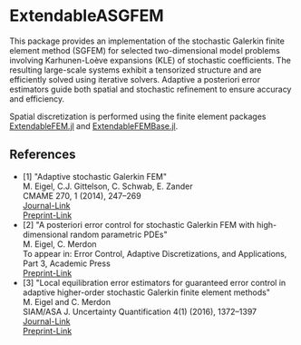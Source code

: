 # ExtendableASGFEM

This package provides an implementation of the stochastic Galerkin finite element method (SGFEM) for selected two-dimensional model problems involving Karhunen-Loève expansions (KLE) of stochastic coefficients. The resulting large-scale systems exhibit a tensorized structure and are efficiently solved using iterative solvers. Adaptive a posteriori error estimators guide both spatial and stochastic refinement to ensure accuracy and efficiency.

Spatial discretization is performed using the finite element packages [ExtendableFEM.jl](https://github.com/WIAS-PDELib/ExtendableFEM.jl) and [ExtendableFEMBase.jl](https://github.com/WIAS-PDELib/ExtendableFEMBase.jl).

## References

- [1]   "Adaptive stochastic Galerkin FEM"  
        M. Eigel, C.J. Gittelson, C. Schwab, E. Zander  
        CMAME 270, 1 (2014), 247–269  
        [Journal-Link](https://www.doi.org/10.1016/J.CMA.2013.11.015)  
        [Preprint-Link](https://www.research-collection.ethz.ch/handle/20.500.11850/154941)
- [2]   "A posteriori error control for stochastic Galerkin FEM with high-dimensional random parametric PDEs"  
        M. Eigel, C. Merdon  
        To appear in: Error Control, Adaptive Discretizations, and Applications, Part 3, Academic Press  
        [Preprint-Link](https://www.wias-berlin.de/publications/wias-publ/run.jsp?template=abstract&type=Preprint&year=&number=3174)
- [3]   "Local equilibration error estimators for guaranteed error control in adaptive higher-order stochastic Galerkin finite element methods"  
        M. Eigel and C. Merdon  
        SIAM/ASA J. Uncertainty Quantification 4(1) (2016), 1372–1397  
        [Journal-Link](https://epubs.siam.org/doi/10.1137/15M102188X)  
        [Preprint-Link](http://www.wias-berlin.de/publications/wias-publ/run.jsp?template=abstract&type=Preprint&year=2014&number=1997)
